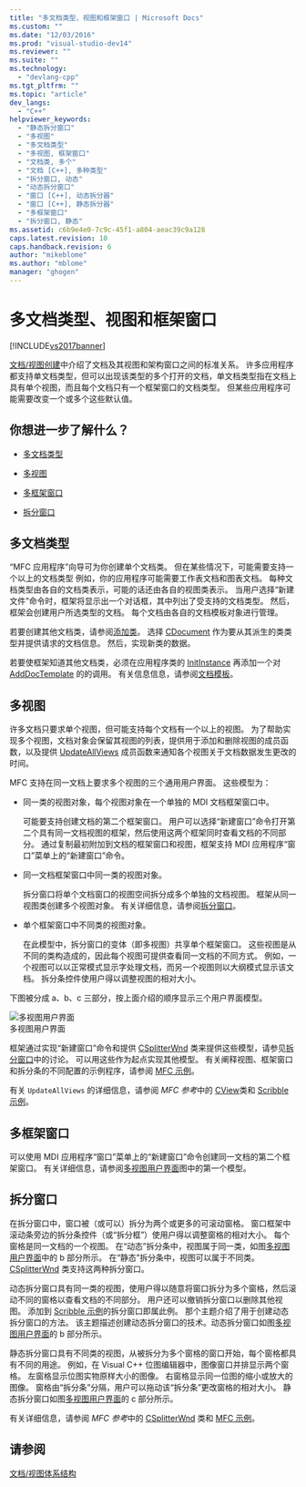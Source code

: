 ```yaml
---
title: "多文档类型、视图和框架窗口 | Microsoft Docs"
ms.custom: ""
ms.date: "12/03/2016"
ms.prod: "visual-studio-dev14"
ms.reviewer: ""
ms.suite: ""
ms.technology: 
  - "devlang-cpp"
ms.tgt_pltfrm: ""
ms.topic: "article"
dev_langs: 
  - "C++"
helpviewer_keywords: 
  - "静态拆分窗口"
  - "多视图"
  - "多文档类型"
  - "多视图, 框架窗口"
  - "文档类, 多个"
  - "文档 [C++], 多种类型"
  - "拆分窗口, 动态"
  - "动态拆分窗口"
  - "窗口 [C++], 动态拆分器"
  - "窗口 [C++], 静态拆分器"
  - "多框架窗口"
  - "拆分窗口, 静态"
ms.assetid: c6b9e4e0-7c9c-45f1-a804-aeac39c9a128
caps.latest.revision: 10
caps.handback.revision: 6
author: "mikeblome"
ms.author: "mblome"
manager: "ghogen"
---
```

# 多文档类型、视图和框架窗口
[!INCLUDE[vs2017banner](../assembler/inline/includes/vs2017banner.md)]

[文档\/视图创建](../mfc/document-view-creation.md)中介绍了文档及其视图和架构窗口之间的标准关系。 许多应用程序都支持单文档类型，但可以出现该类型的多个打开的文档，单文档类型指在文档上具有单个视图，而且每个文档只有一个框架窗口的文档类型。 但某些应用程序可能需要改变一个或多个这些默认值。  
  
## 你想进一步了解什么？  
  
-   [多文档类型](#_core_multiple_document_types)  
  
-   [多视图](#_core_multiple_views)  
  
-   [多框架窗口](#_core_multiple_frame_windows)  
  
-   [拆分窗口](#_core_splitter_windows)  
  
##  <a name="_core_multiple_document_types"></a> 多文档类型  
 “MFC 应用程序”向导可为你创建单个文档类。 但在某些情况下，可能需要支持一个以上的文档类型 例如，你的应用程序可能需要工作表文档和图表文档。 每种文档类型由各自的文档类表示，可能的话还由各自的视图类表示。 当用户选择“新建文件”命令时，框架将显示出一个对话框，其中列出了受支持的文档类型。 然后，框架会创建用户所选类型的文档。 每个文档由各自的文档模板对象进行管理。  
  
 若要创建其他文档类，请参阅[添加类](../ide/adding-a-class-visual-cpp.md)。 选择 [CDocument](../mfc/reference/cdocument-class.md) 作为要从其派生的类类型并提供请求的文档信息。 然后，实现新类的数据。  
  
 若要使框架知道其他文档类，必须在应用程序类的 [InitInstance](../Topic/CWinApp::InitInstance.md) 再添加一个对 [AddDocTemplate](../Topic/CWinApp::AddDocTemplate.md) 的的调用。 有关信息信息，请参阅[文档模板](../mfc/document-templates-and-the-document-view-creation-process.md)。  
  
##  <a name="_core_multiple_views"></a> 多视图  
 许多文档只要求单个视图，但可能支持每个文档有一个以上的视图。 为了帮助实现多个视图，文档对象会保留其视图的列表，提供用于添加和删除视图的成员函数，以及提供 [UpdateAllViews](../Topic/CDocument::UpdateAllViews.md) 成员函数来通知各个视图关于文档数据发生更改的时间。  
  
 MFC 支持在同一文档上要求多个视图的三个通用用户界面。 这些模型为：  
  
-   同一类的视图对象，每个视图对象在一个单独的 MDI 文档框架窗口中。  
  
     可能要支持创建文档的第二个框架窗口。 用户可以选择“新建窗口”命令打开第二个具有同一文档视图的框架，然后使用这两个框架同时查看文档的不同部分。 通过复制最初附加到文档的框架窗口和视图，框架支持 MDI 应用程序“窗口”菜单上的“新建窗口”命令。  
  
-   同一文档框架窗口中同一类的视图对象。  
  
     拆分窗口将单个文档窗口的视图空间拆分成多个单独的文档视图。 框架从同一视图类创建多个视图对象。 有关详细信息，请参阅[拆分窗口](#_core_splitter_windows)。  
  
-   单个框架窗口中不同类的视图对象。  
  
     在此模型中，拆分窗口的变体（即多视图）共享单个框架窗口。 这些视图是从不同的类构造成的，因此每个视图可提供查看同一文档的不同方式。 例如，一个视图可以以正常模式显示字处理文档，而另一个视图则以大纲模式显示该文档。 拆分条控件使用户得以调整视图的相对大小。  
  
 下图被分成 a、b、c 三部分，按上面介绍的顺序显示三个用户界面模型。  
  
 ![多视图用户界面](../mfc/media/vc37a71.png "vc37A71")  
多视图用户界面  
  
 框架通过实现“新建窗口”命令和提供 [CSplitterWnd](../mfc/reference/csplitterwnd-class.md) 类来提供这些模型，请参见[拆分窗口](#_core_splitter_windows)中的讨论。 可以用这些作为起点实现其他模型。 有关阐释视图、框架窗口和拆分条的不同配置的示例程序，请参阅 [MFC 示例](../top/visual-cpp-samples.md)。  
  
 有关 `UpdateAllViews` 的详细信息，请参阅 *MFC 参考*中的 [CView](../mfc/reference/cview-class.md)类和 [Scribble 示例](../top/visual-cpp-samples.md)。  
  
##  <a name="_core_multiple_frame_windows"></a> 多框架窗口  
 可以使用 MDI 应用程序“窗口”菜单上的“新建窗口”命令创建同一文档的第二个框架窗口。 有关详细信息，请参阅[多视图用户界面](#_core_multiple.2d.view_user_interfaces)图中的第一个模型。  
  
##  <a name="_core_splitter_windows"></a> 拆分窗口  
 在拆分窗口中，窗口被（或可以）拆分为两个或更多的可滚动窗格。 窗口框架中滚动条旁边的拆分条控件（或“拆分框”）使用户得以调整窗格的相对大小。 每个窗格是同一文档的一个视图。 在“动态”拆分条中，视图属于同一类，如图[多视图用户界面](#_core_multiple.2d.view_user_interfaces)中的 b 部分所示。 在“静态”拆分条中，视图可以属于不同类。[CSplitterWnd](../mfc/reference/csplitterwnd-class.md) 类支持这两种拆分窗口。  
  
 动态拆分窗口具有同一类的视图，使用户得以随意将窗口拆分为多个窗格，然后滚动不同的窗格以查看文档的不同部分。 用户还可以撤销拆分窗口以删除其他视图。 添加到 [Scribble 示例](../top/visual-cpp-samples.md)的拆分窗口即属此例。 那个主题介绍了用于创建动态拆分窗口的方法。 该主题描述创建动态拆分窗口的技术。动态拆分窗口如图[多视图用户界面](#_core_multiple.2d.view_user_interfaces)的 b 部分所示。  
  
 静态拆分窗口具有不同类的视图，从被拆分为多个窗格的窗口开始，每个窗格都具有不同的用途。 例如，在 Visual C\+\+ 位图编辑器中，图像窗口并排显示两个窗格。 左窗格显示位图实物原样大小的图像。 右窗格显示同一位图的缩小或放大的图像。 窗格由“拆分条”分隔，用户可以拖动该“拆分条”更改窗格的相对大小。 静态拆分窗口如图[多视图用户界面](#_core_multiple.2d.view_user_interfaces)的 c 部分所示。  
  
 有关详细信息，请参阅 *MFC 参考*中的 [CSplitterWnd](../mfc/reference/csplitterwnd-class.md) 类和 [MFC 示例](../top/visual-cpp-samples.md)。  
  
## 请参阅  
 [文档\/视图体系结构](../mfc/document-view-architecture.md)
